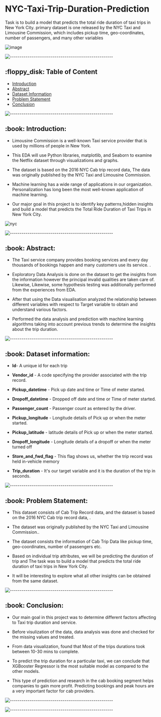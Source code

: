 # NYC-Taxi-Trip-Duration-Prediction
Task is to build a model that predicts the total ride duration of taxi trips in New York City. primary dataset is one released by the NYC Taxi and Limousine Commission, which includes pickup time, geo-coordinates, number of passengers, and many other variables





 
![image](https://camo.githubusercontent.com/f4b14c840fba3517a77fcc1ca2cb084771586a59d2593a11b8edd194a3d9e6dc/687474703a2f2f692e68756666706f73742e636f6d2f67656e2f333131383231382f696d616765732f6f2d4e45572d594f524b2d544158492d66616365626f6f6b2e6a7067)



<p> </p>

![-----------------------------------------------------](https://raw.githubusercontent.com/andreasbm/readme/master/assets/lines/rainbow.png)

<h2> :floppy_disk: Table of Content</h2>

  * [Introduction](#Introduction)
  * [Abstract](#Abstract)
  * [Dataset Information](#dataset-information)
  * [Problem Statement](#Problem-Statement)
  * [Conclusion](#Conclusion)


![-----------------------------------------------------](https://raw.githubusercontent.com/andreasbm/readme/master/assets/lines/rainbow.png)


<h2> :book: Introduction:</h2>

* Limousine Commission is a well-known Taxi service provider that is used by millions of people in New York.



* This EDA will use Python libraries, matplotlib, and Seaborn to examine the Netflix dataset through visualizations and graphs. 



* The dataset is based on the 2016 NYC Cab trip record data, The data was originally published by the NYC Taxi and Limousine Commission.



* Machine learning has a wide range of applications in our organization. Personalization has long been the most well-known application of machine learning.



* Our major goal in this project is to identify key patterns,hidden insights and build a model that predicts the Total Ride Duration of Taxi Trips in New York City.



![nyc](https://user-images.githubusercontent.com/95616692/167267541-4624f53d-fc8d-4a7e-b041-0db91b03fdb2.jpeg)


![-----------------------------------------------------](https://raw.githubusercontent.com/andreasbm/readme/master/assets/lines/rainbow.png)


<h2> :book: Abstract:</h2>

* The Taxi service company provides booking services and every day thousands of bookings happen and many customers use its service. .

* Exploratory Data Analysis is done on the dataset to get the insights from the information however the principal invalid qualities are taken care of. Likewise, Likewise, some hypothesis testing was additionally performed from the experiences from EDA.

* After that using the Data visualisation analyzed the relationship between different variables with respect to Target variable to obtain and understand various factors.

* Performed the data analysis and prediction with machine learning algorithms taking into account previous trends to determine the insights about the trip duration.



![-----------------------------------------------------](https://raw.githubusercontent.com/andreasbm/readme/master/assets/lines/rainbow.png)


<h2> :book: Dataset information:</h2>


* **Id**- A unique id for each trip


* **Vendor_id** - A code specifying the provider associated with the trip record.



* **Pickup_datetime** - Pick up date and time or Time of meter started.


* **Dropoff_datetime** - Dropped off date and time or Time of meter started.


* **Passenger_count** - Passenger count as entered by the driver.


* **Pickup_longitude** - Longitude details of Pick up or when the meter started.


* **Pickup_latitude** - latitude details of Pick up or when the meter started.


* **Dropoff_longitude** - Longitude details of a dropoff or when the meter turned off


* **Store_and_fwd_flag** - This flag shows us, whether the trip record was held in-vehicle memory


* **Trip_duration** - It's our target variable and it is the duration of the trip in seconds.



![-----------------------------------------------------](https://raw.githubusercontent.com/andreasbm/readme/master/assets/lines/rainbow.png)

<h2> :book: Problem Statement:</h2>

* This dataset consists of Cab Trip Record data, and the dataset is based on the 2016 NYC Cab trip record data, . 

* The dataset was originally published by the NYC Taxi and Limousine Commission..

* The dataset consists the information of Cab Trip Data like pickup time, geo-coordinates, number of passengers etc.

* Based on individual trip attributes, we will be predicting the duration of trip and The task was to build a model that predicts the total ride duration of taxi trips in New York City. 

* It will be interesting to explore what all other insights can be obtained from the same dataset.



![-----------------------------------------------------](https://raw.githubusercontent.com/andreasbm/readme/master/assets/lines/rainbow.png)

<h2> :book: Conclusion:</h2>

* Our main goal in this project was to determine different factors affecting to Taxi trip duration and service.

* Before visulization of the data, data analysis was done and checked for the missing values and treated.

* From data visualization, found that Most of the trips durations took between 10-30 mins to complete.

* To predict the trip duration for a particular taxi, we can conclude that XGBooster Regressor is the most suitable model as compared to the other models.

* This type of prediction and research in the cab booking segment helps companies to gain more profit. Predicting bookings and peak hours are a very important factor for cab providers.




![-----------------------------------------------------](https://raw.githubusercontent.com/andreasbm/readme/master/assets/lines/rainbow.png)




![-----------------------------------------------------](https://raw.githubusercontent.com/andreasbm/readme/master/assets/lines/rainbow.png)

